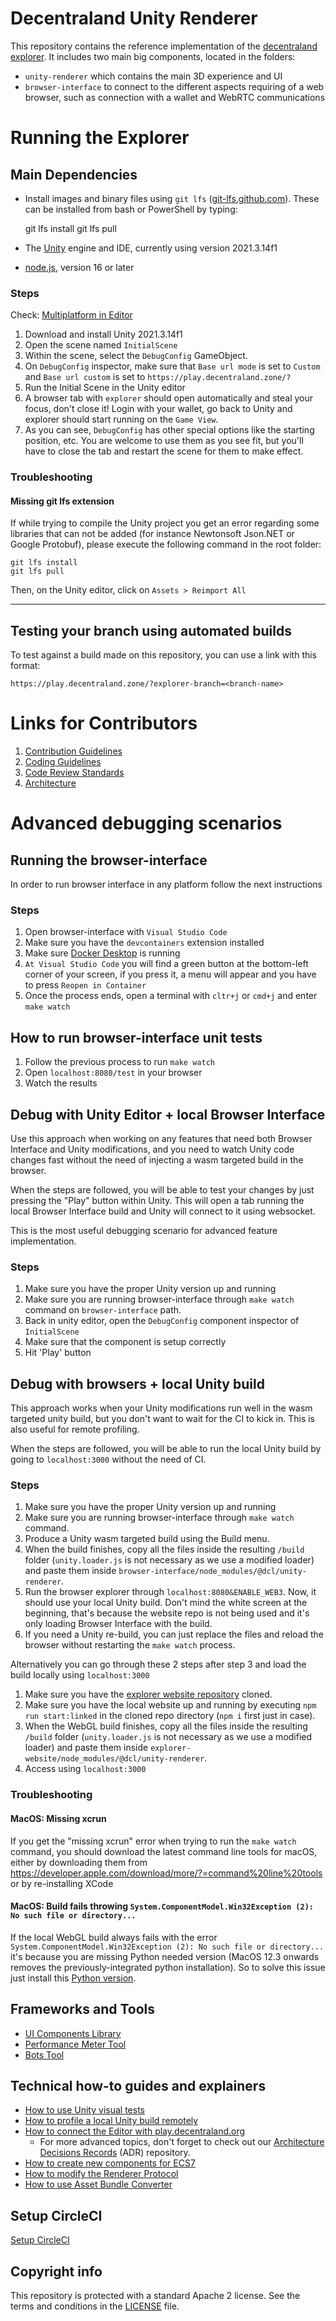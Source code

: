 # Decentraland Unity Renderer

This repository contains the reference implementation of the [decentraland explorer](https://play.decentraland.org). It includes two main big components, located in the folders:

* `unity-renderer` which contains the main 3D experience and UI
* `browser-interface` to connect to the different aspects requiring of a web browser, such as connection with a wallet and WebRTC communications

# Running the Explorer

## Main Dependencies

* Install images and binary files using `git lfs` ([git-lfs.github.com](https://git-lfs.github.com/)). These can be installed from bash or PowerShell by typing:

    git lfs install
    git lfs pull

* The [Unity](https://unity.com) engine and IDE, currently using version 2021.3.14f1
* [node.js](https://nodejs.com), version 16 or later

### Steps

Check: [Multiplatform in Editor](docs/multiplatform-in-editor.md)

1. Download and install Unity 2021.3.14f1
2. Open the scene named `InitialScene`
3. Within the scene, select the `DebugConfig` GameObject.
4. On `DebugConfig` inspector, make sure that `Base url mode` is set to `Custom`
   and `Base url custom` is set to `https://play.decentraland.zone/?`
5. Run the Initial Scene in the Unity editor
6. A browser tab with `explorer` should open automatically and steal your focus, don't close it! Login with your wallet, go back to Unity and explorer should start running on the `Game View`.
7. As you can see, `DebugConfig` has other special options like the starting position, etc. You are welcome to use them as you see fit, but you'll have to close the tab and restart the scene for them to make effect.

### Troubleshooting

#### Missing git lfs extension

If while trying to compile the Unity project you get an error regarding some libraries that can not be added (for instance Newtonsoft
Json.NET or Google Protobuf), please execute the following command in the root folder:

    git lfs install
    git lfs pull

Then, on the Unity editor, click on `Assets > Reimport All`

---

## Testing your branch using automated builds

To test against a build made on this repository, you can use a link with this format:

    https://play.decentraland.zone/?explorer-branch=<branch-name>

# Links for Contributors

1. [Contribution Guidelines](.github/CONTRIBUTING.md)
2. [Coding Guidelines](docs/style-guidelines.md)
3. [Code Review Standards](docs/code-review-standards.md)
4. [Architecture](https://github.com/decentraland/architecture)

# Advanced debugging scenarios

## Running the browser-interface

In order to run browser interface in any platform follow the next instructions

### Steps

1. Open browser-interface with `Visual Studio Code`
2. Make sure you have the `devcontainers` extension installed
3. Make sure [Docker Desktop](https://www.docker.com/) is running
4. `At Visual Studio Code` you will find a green button at the bottom-left corner of your screen, if you press it, a menu will appear and you have to press `Reopen in Container`
5. Once the process ends, open a terminal with `cltr+j` or `cmd+j` and enter `make watch` 

## How to run browser-interface unit tests

1. Follow the previous process to run `make watch` 
2. Open `localhost:8080/test` in your browser
3. Watch the results

## Debug with Unity Editor + local Browser Interface

Use this approach when working on any features that need both Browser Interface and Unity modifications, and you need to watch Unity code changes fast without the need of injecting a wasm targeted build in the browser.

When the steps are followed, you will be able to test your changes by just pressing the "Play" button within Unity. This will open a tab running the local Browser Interface build and Unity will connect to it using websocket.

This is the most useful debugging scenario for advanced feature implementation.

### Steps

1. Make sure you have the proper Unity version up and running
3. Make sure you are running browser-interface through `make watch` command on `browser-interface` path.
4. Back in unity editor, open the `DebugConfig` component inspector of `InitialScene`
5. Make sure that the component is setup correctly
6. Hit 'Play' button

## Debug with browsers + local Unity build

This approach works when your Unity modifications run well in the wasm targeted unity build, but you don't want to wait for the CI to kick in. This is also useful for remote profiling.

When the steps are followed, you will be able to run the local Unity build by going to `localhost:3000` without the need of CI.

### Steps

1. Make sure you have the proper Unity version up and running
3. Make sure you are running browser-interface through `make watch` command.
4. Produce a Unity wasm targeted build using the Build menu.
5. When the build finishes, copy all the files inside the resulting `/build` folder (`unity.loader.js` is not necessary as we use a modified loader) and paste them inside `browser-interface/node_modules/@dcl/unity-renderer`.
6. Run the browser explorer through `localhost:8080&ENABLE_WEB3`. Now, it should use your local Unity build. Don't mind the white screen at the beginning, that's because the website repo is not being used and it's only loading Browser Interface with the build.
7. If you need a Unity re-build, you can just replace the files and reload the browser without restarting the `make watch` process.

Alternatively you can go through these 2 steps after step 3 and load the build locally using `localhost:3000` 
1. Make sure you have the [explorer website repository](https://github.com/decentraland/explorer-website) cloned.
2. Make sure you have the local website up and running by executing `npm run start:linked` in the cloned repo directory (`npm i` first just in case).
3. When the WebGL build finishes, copy all the files inside the resulting `/build` folder (`unity.loader.js` is not necessary as we use a modified loader) and paste them inside `explorer-website/node_modules/@dcl/unity-renderer`.
4. Access using `localhost:3000`

### Troubleshooting

#### MacOS: Missing xcrun

If you get the "missing xcrun" error when trying to run the `make watch` command, you should download the latest command line tools for macOS, either by downloading them from https://developer.apple.com/download/more/?=command%20line%20tools or by re-installing XCode

#### MacOS: Build fails throwing `System.ComponentModel.Win32Exception (2): No such file or directory...`

If the local WebGL build always fails with the error `System.ComponentModel.Win32Exception (2): No such file or directory...` it's because you are missing Python needed version (MacOS 12.3 onwards removes the previously-integrated python installation). So to solve this issue just install this [Python version](https://www.python.org/downloads/release/python-3105/).

## Frameworks and Tools

- [UI Components Library](docs/ui-components-library.md)
- [Performance Meter Tool](docs/performance-meter-tool.md)
- [Bots Tool](docs/bots-tool.md)

## Technical how-to guides and explainers

- [How to use Unity visual tests](docs/how-to-use-unity-visual-tests.md)
- [How to profile a local Unity build remotely](docs/how-to-profile-a-local-unity-build-remotely.md)
- [How to connect the Editor with play.decentraland.org](docs/how-to-connect-with-play-decentraland-org.md)
  - For more advanced topics, don't forget to check out our [Architecture Decisions Records](https://github.com/decentraland/adr) (ADR) repository.
- [How to create new components for ECS7](docs/ecs7-component-creation.md)
- [How to modify the Renderer Protocol](docs/how-to-renderer-protocol.md)
- [How to use Asset Bundle Converter](docs/how-to-use-asset-bundle-coverter.md)

## Setup CircleCI

[Setup CircleCI](docs/setup-circleci.md)

## Copyright info

This repository is protected with a standard Apache 2 license. See the terms and conditions in
the [LICENSE](https://github.com/decentraland/unity-renderer/blob/master/LICENSE) file.
